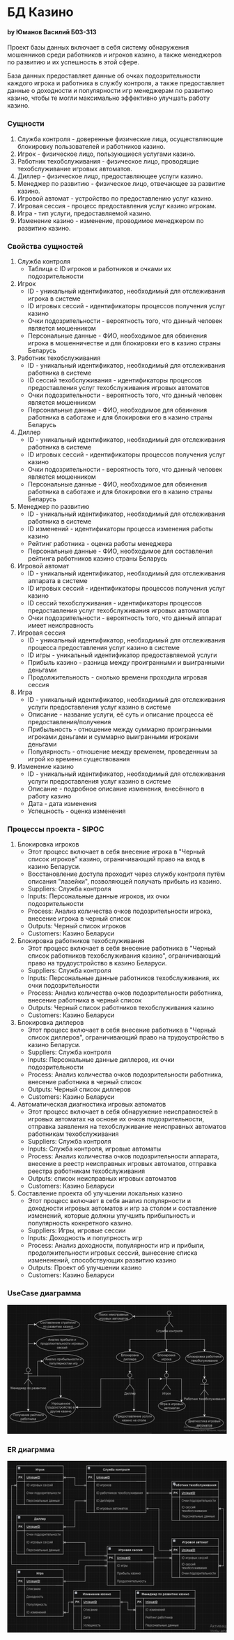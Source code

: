 # БД Казино 
#### by Юманов Василий   Б03-313
Проект базы данных включает в себя систему обнаружения мошенников среди работников и игроков казино, а также менеджеров по развитию и их успешность в этой сфере.

База данных предоставляет данные об очках подозрительности каждого игрока и работника в службу контроля, а также предоставляет данные о доходности и популярности игр менеджерам по развитию казино, чтобы те могли максимально эффективно улучшать работу казино.

### Сущности
1. Служба контроля - доверенные физические лица, осуществляющие блокировку пользователей и работников казино.
2. Игрок - физическое лицо, пользующиеся услугами казино.
3. Работник техобслуживания - физическое лицо, проводящие техобслуживание игровых автоматов.
4. Диллер - физическое лицо, предоставляющее услуги казино.
5. Менеджер по развитию - физическое лицо, отвечающее за развитие казино.
6. Игровой автомат - устройство по предоставлению услуг казино.
7. Игровая сессия - процесс предоставления услуг казино игрокам.
8. Игра - тип услуги, предоставляемой казино.
9. Изменение казино - изменение, проводимое менеджером по развитию казино.

### Свойства сущностей
1. Служба контроля
    - Таблица с ID игроков и работников и очками их подозрительности
2. Игрок
    - ID - уникальный идентификатор, необходимый для отслеживания игрока в системе
    - ID игровых сессий - идентификаторы процессов получения услуг казино
    - Очки подозрительности - вероятность того, что данный человек является мошенником
    - Персональные данные - ФИО, необходимое для обвинения игрока в мошенничестве и для блокировки его в казино страны Беларусь
3. Работник техобслуживания
    - ID - уникальный идентификатор, необходимый для отслеживания работника в системе
    - ID сессий техобслуживания - идентификаторы процессов предоставления услуг техобслуживания игровых автоматов
    - Очки подозрительности - вероятность того, что данный человек является мошенником
    - Персональные данные - ФИО, необходимое для обвинения работника в саботаже и для блокировки его в казино страны Беларусь
4. Диллер
    - ID - уникальный идентификатор, необходимый для отслеживания работника в системе
    - ID игровых сессий - идентификаторы процессов получения услуг казино
    - Очки подозрительности - вероятность того, что данный человек является мошенником
    - Персональные данные - ФИО, необходимое для обвинения работника в саботаже и для блокировки его в казино страны Беларусь
5. Менеджер по развитию
    - ID - уникальный идентификатор, необходимый для отслеживания работника в системе
    - ID изменений - идентификаторы процесса изменения работы казино
    - Рейтинг работника - оценка работы менеджера
    - Персональные данные - ФИО, необходимое для составления рейтинга работников казино страны Беларусь
6. Игровой автомат
    - ID - уникальный идентификатор, необходимый для отслеживания аппарата в системе
    - ID игровых сессий - идентификаторы процессов получения услуг казино
    - ID сессий техобслуживания - идентификаторы процессов предоставления услуг техобслуживания игровых автоматов
    - Очки подозрительности - вероятность того, что данный аппарат имеет неисправность
7. Игровая сессия
    - ID - уникальный идентификатор, необходимый для отслеживания процесса предоставления услуг казино в системе
    - ID игры - уникальный идентификатор предоставляемой услуги
    - Прибыль казино - разница между проигранными и выигранными деньгами
    - Продолжительность - сколько времени проходила игровая сессия
8. Игра
    - ID - уникальный идентификатор, необходимый для отслеживания услуги предоставления услуг казино в системе
    - Описание - название услуги, её суть и описание процесса её предоставления/получения
    - Прибыльность - отношение между суммарно проигранными игроками деньгами и суммарно выигранными игроками деньгами
    - Популярность - отношение между временем, проведенным за игрой ко времени существования
9. Изменение казино
    - ID - уникальный идентификатор, необходимый для отслеживания услуги предоставления услуг казино в системе
    - Описание - подробное описание изменения, внесённого в работу казино
    - Дата - дата изменения
    - Успешность - оценка изменения

### Процессы проекта - SIPOC
1) Блокировка игроков
    - Этот процесс включает в себя внесение игрока в "Черный список игроков" казино, ограничивающий право на вход в казино Беларуси.
    - Восстановление доступа проходит через службу контроля путём описания "лазейки", позволяющей получать прибыль из казино.
    - Suppliers: Служба контроля
    - Inputs: Персональные данные игроков, их очки подозрительности
    - Process: Анализ количества очков подозрительности игрока, внесение игрока в черный список
    - Outputs: Черный список игроков
    - Customers: Казино Беларуси
2) Блокировка работников техобслуживания
    - Этот процесс включает в себя внесение работника в "Черный список работников техобслуживания казино", ограничивающий право на трудоустройство в казино Беларуси.
    - Suppliers: Служба контроля
    - Inputs: Персональные данные работников техобслуживания, их очки подозрительности
    - Process: Анализ количества очков подозрительности работника, внесение работника в черный список
    - Outputs: Черный список работников техобслуживания казино
    - Customers: Казино Беларуси
3) Блокировка диллеров
    - Этот процесс включает в себя внесение работника в "Черный список диллеров", ограничивающий право на трудоустройство в казино Беларуси.
    - Suppliers: Служба контроля
    - Inputs: Персональные данные диллеров, их очки подозрительности
    - Process: Анализ количества очков подозрительности работника, внесение работника в черный список
    - Outputs: Черный список диллеров
    - Customers: Казино Беларуси
4) Автоматическая диагностика игровых автоматов
    - Этот процесс включает в себя обнаружение неисправностей в игровых автоматах на основе их очков подозрительности, отправка заявления на техобслуживание неисправных автоматов работникам техобслуживания
    - Suppliers: Служба контроля
    - Inputs: Служба контроля, игровые автоматы
    - Process: Анализ количества очков подозрительности аппарата, внесение в реестр неисправных игровых автоматов, отправка реестра работникам техобслуживания
    - Outputs: список неисправных игровых автоматов
    - Customers: Казино Беларуси
5) Составление проекта об улучшении локальных казино
    - Этот процесс включает в себя анализ популярности и доходности игровых автоматов и игр за столом и составление изменений, которые должны улучшить прибыльность и популярность кокнретного казино.
    - Suppliers: Игры, игровые сессии
    - Inputs: Доходность и популрность игр
    - Process: Анализ доходности, популярности игр и прибыли, продолжительности игровых сессий, вынесение списка измененений, способствующих развитию казино
    - Outputs: Проект об улучшении казино
    - Customers: Казино Беларуси

### UseCase диаграмма
![UseCase диаграмма](UCmox.png)

### ER диагрмма
![ER диаграмма](ERmox.png)